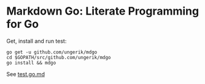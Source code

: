 Markdown Go: Literate Programming for Go
========================================

Get, install and run test:

	go get -u github.com/ungerik/mdgo
	cd $GOPATH/src/github.com/ungerik/mdgo
	go install && mdgo

See [test.go.md](https://github.com/ungerik/mdgo/blob/master/test.go.md)
